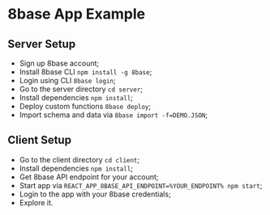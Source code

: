 # 8base App Example

## Server Setup

* Sign up 8base account;
* Install 8base CLI `npm install -g 8base`;
* Login using CLI `8base login`;
* Go to the server directory `cd server`;
* Install dependencies `npm install`;
* Deploy custom functions `8base deploy`;
* Import schema and data via `8base import -f=DEMO.JSON`;

## Client Setup

* Go to the client directory `cd client`;
* Install dependencies `npm install`;
* Get 8base API endpoint for your account;
* Start app via `REACT_APP_8BASE_API_ENDPOINT=%YOUR_ENDPOINT% npm start`;
* Login to the app with your 8base credentials;
* Explore it.
